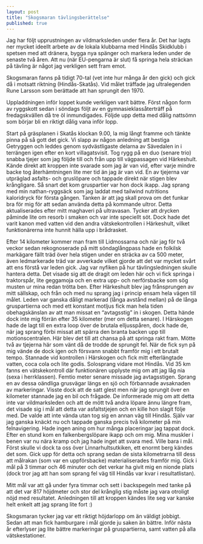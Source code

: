 ```yaml
---
layout: post
title: "Skogsmaran tävlingsberättelse"
published: true
---
```


Jag har följt upprustningen av vildmarksleden under flera år. Det har lagts ner mycket ideellt arbete av de lokala klubbarna med Hindås Skidklubb i spetsen med att dränera, bygga nya spänger och markera leden under de senaste två åren. Att nu (när EU-pengarna är slut) få springa hela sträckan på tävling är något jag verkligen sett fram emot.

Skogsmaran fanns på tidigt 70-tal (vet inte hur många år den gick) och gick då i motsatt riktning (Hindås-Skatås). Vid målet träffade jag ultralegenden Rune Larsson som berättade att han sprungit den 1970.

Uppladdningen inför loppet kunde verkligen varit bättre. Först någon form av ryggskott sedan i söndags följt av en gymnasieklassåterträff på fredagskvällen då tre öl inmundigades. Följde upp detta med dålig nattsömn som börjar bli en riktigt dålig vana inför lopp. 

Start på gräsplanen i Skatås klockan 9.00, la mig långt framme och tänkte pinna på så gott det gick. Vi slapp av någon anledning att bestiga Getryggen och leddes genom sydvästligaste delarna av Sävedalen in i terrängen igen efter en kort villagatsvisit. Tog rygg på en duo (senare trio) snabba tjejer som jag följde till och från upp till vägpassagen vid Härkeshult. Kände direkt att kroppen inte svarade som jag är van vid, efter varje mindre backe tog återhämtningen lite mer tid än jag är van vid. En av tjejerna var utpräglad asfalts- och gruslöpare och tappade direkt när stigen blev krångligare. Så snart det kom gruspartier var hon dock ikapp. Jag sprang med min nathan-ryggsäck som jag laddat med tailwind nutritions kaloridryck för första gången. Tanken är att jag skall prova om det funkar bra för mig för att sedan använda detta på kommande ultror. Detta aktualiserades efter mitt maghaveri på ultravasan. Tycker att drycken påminde lite om resorb i smaken och var inte speciellt söt. Dock hade det varit kanon med vatten vid den andra vätskekontrollen i Härkeshult, vilket funktionärerna inte hunnit hälla upp i brådrasket. 

Efter 14 kilometer kommer man fram till Lidmossarna och när jag för två veckor sedan rekognoserade på mitt söndaglångpass hade en folkilsk markägare fällt träd över hela stigen under en sträcka av ca 500 meter, även ledmarkerade träd var avverkade vilket gjorde att det var mycket svårt att ens förstå var leden gick. Jag var nyfiken på hur tävlingsledningen skulle hantera detta. Det visade sig att de dragit om leden här och vi fick springa i traktorspår, lite geggamoja och en extra  upp- och nerförsbacke som sög musten ur mina redan trötta ben. Efter Härkeshult blev jag frånsprungen av mitt sällskap, och från och med nu sprang jag i princip ensam hela vägen till målet. Leden var ganska dåligt markerad (långa avstånd mellan) på de långa gruspartierna och med ett konstant motljus fick man hela tiden obehagskänslan av att man missat en “avtagsstig” in i skogen. Detta hände dock inte mig förrän efter 35 kilometer (mer om detta senare). I Härskogen hade de lagt till en extra loop över de brutala elljusspåren, dock hade de, när jag sprang förbi missat att spärra den branta backen upp till motionscentralen. Här blev det till att chansa på att springa rakt fram. Mötte två av tjejerna här som vänt då de trodde de sprungit fel. När de fick syn på mig vände de dock igen och försvann snabbt framför mig i ett brutalt tempo. Stannade vid kontrollen i Härskogen och fick mitt efterlängtade vatten, coca cola och lite godis. Solosprang vidare mot Hindås. Vid 35 km fanns en vätskekontroll där funktionären upplyste mig om att jag låg nia (sexa i herrklassen). Femtio meter senare missade jag avtagsstigen. Sprang en av dessa oändliga grusvägar längs en sjö och förbannade avsaknaden av markeringar. Visste dock att de satt glest men när jag sprungit över en kilometer stannade jag en bil och frågade. De informerade mig om att detta inte var vildmarksleden och att de mött två andra löpare ännu längre fram, det visade sig i mål att detta var asfaltstjejen och en kille hon slagit följe med. De valde att inte vända utan tog sig en annan väg till Hindås. Själv var jag ganska knäckt nu och tappade ganska precis två kilometer på min felnavigering. Hade ingen aning om hur många placeringar jag tappat dock. Efter en stund kom en falkenbergslöpare ikapp och om mig. Mina muskler i benen var nu nära kramp och jag hade inget att svara med. Ville bara i mål. Först skulle vi dock ta oss över Linnarhultsutkiken, ett enormt berg kändes det som. Gick upp för detta och sprang sedan de sista kilometrarna till dess att målrakan (som var en uppförsbacke) materialiserades framför mig. Gick i mål på 3 timmar och 46 minuter och det verkar ha givit mig en nionde plats (dock tror jag att han som sprang fel väg till Hindås var kvar i resultatlistan). 

Mitt mål var att gå under fyra timmar och sett i backspegeln med tanke på att det var 817 höjdmeter och stor del krånglig stig måste jag vara otroligt nöjd med resultatet. Anledningen till att kroppen kändes lite seg var kanske helt enkelt att jag sprang lite fort :)

Skogsmaran tycker jag var ett riktigt höjdarlopp om än väldigt jobbigt. Sedan att man fick hamburgare i mål gjorde ju saken än bättre. Inför nästa år efterlyser jag lite bättre markeringar på gruspartierna, samt vatten på alla vätskestationer. 


